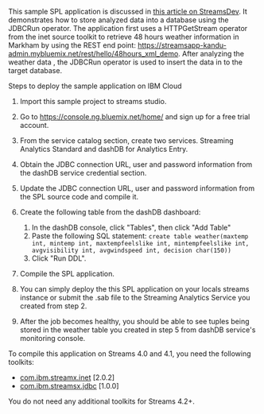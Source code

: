 This sample SPL application is discussed in [this article on StreamsDev](https://developer.ibm.com/streamsdev/docs/developing-streams-applications-with-the-jdbcrun-operator/).  It demonstrates how to store analyzed data into a database using the JDBCRun operator.  The application first uses a HTTPGetStream operator from the inet source toolkit to retrieve 48 hours weather information in Markham by using the REST end point: https://streamsapp-kandu-admin.mybluemix.net/rest/hello/48hours_xml_demo.    After analyzing the weather data , the JDBCRun operator is used to insert the data in to the target database. 

Steps to deploy the sample application on IBM Cloud 

1. Import this sample project to streams studio.

2. Go to https://console.ng.bluemix.net/home/ and sign up for a free trial account.

4. From the service catalog section, create two services. Streaming Analytics Standard and dashDB for Analytics Entry.

5. Obtain the JDBC connection URL, user and password information from the dashDB service credential section.

6. Update the JDBC connection URL, user and password information from the SPL source code and compile it.

6. Create the following table from the dashDB dashboard:
      1.  In the dashDB console, click "Tables", then click "Add Table"
      2.  Paste the following SQL statement: `create table weather(maxtemp int, mintemp int, maxtempfeelslike int, mintempfeelslike int, avgvisibility int, avgwindspeed int, decision char(150))`
      3.  Click "Run DDL".

7. Compile the SPL application. 

8. You can simply deploy the this SPL application on your locals streams instance or submit the .sab file to the Streaming Analytics Service you created from step 2.

9. After the job becomes healthy, you should be able to see tuples being stored in the weather table you created in step 5 from dashDB service's monitoring console.


To compile this application on Streams 4.0 and 4.1, you need the following toolkits: 
* [com.ibm.streamx.inet](https://github.com/IBMStreams/streamsx.inet) [2.0.2]
* [com.ibm.streamsx.jdbc](https://github.com/IBMStreams/streamsx.jdbc) [1.0.0]

You do not need any additional toolkits for Streams 4.2+.
